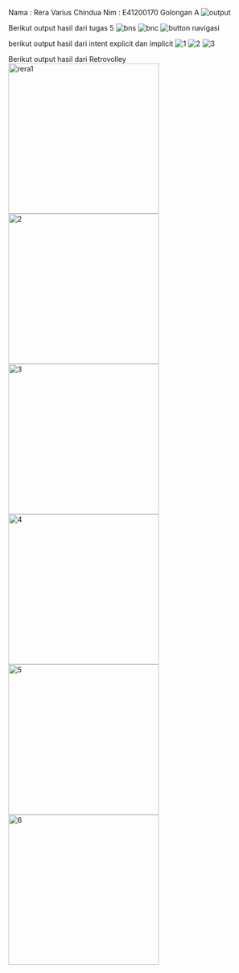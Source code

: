 Nama : Rera Varius Chindua
Nim  : E41200170
Golongan A
![output](https://user-images.githubusercontent.com/80336019/136057959-7394c55e-7239-4c3b-a090-ceffd9f5bba2.jpeg)



Berikut output hasil dari tugas 5
![bns](https://user-images.githubusercontent.com/80336019/136908638-23db0e27-c7ed-4625-87ca-5031bf7f49e6.PNG)
![bnc](https://user-images.githubusercontent.com/80336019/136908773-4cee7d35-478e-427d-812c-2b9bde5dc52d.PNG)
![button navigasi](https://user-images.githubusercontent.com/80336019/136908805-1889819a-1ea6-4fbd-ad97-9b9fa407602f.PNG)


berikut output hasil dari intent explicit dan implicit
![1](https://user-images.githubusercontent.com/80336019/137287794-bc772943-cc4e-49e5-aa3d-5988a6003424.PNG)
![2](https://user-images.githubusercontent.com/80336019/137287848-26a42622-e585-4358-8b38-4fdbebf72d82.PNG)
![3](https://user-images.githubusercontent.com/80336019/137287884-678a245a-5b24-4f51-9636-97df8f35d4ca.PNG)


Berikut output hasil dari Retrovolley 
<img width="299" alt="rera1" src="https://user-images.githubusercontent.com/80336019/142904316-b5de49b9-3dd0-48f8-8362-85d950847ca7.PNG">
<img width="299" alt="2" src="https://user-images.githubusercontent.com/80336019/142904458-13d5c2bb-371c-48fa-93aa-59ff35c9974d.PNG">
<img width="299" alt="3" src="https://user-images.githubusercontent.com/80336019/142904483-5fcbf84c-adbb-49f9-869c-6be2617cc3a6.PNG">
<img width="299" alt="4" src="https://user-images.githubusercontent.com/80336019/142904525-24bf5d00-4e98-4dc8-8837-e177eaf2b197.PNG">
<img width="299" alt="5" src="https://user-images.githubusercontent.com/80336019/142904560-7b274768-2207-4cc3-8fbd-a1822fefc711.PNG">
<img width="299" alt="6" src="https://user-images.githubusercontent.com/80336019/142904592-bfa249e0-51e5-49eb-bab2-3eb2f090aaf0.PNG">
